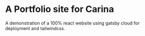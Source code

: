 # A Portfolio site for Carina
A demonstration of a 100% react website using gatsby cloud for deployment and tailwindcss.